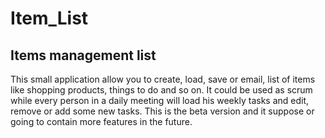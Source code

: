 # Item_List
Items management list 
---------------------
This small application allow you to create, load, save or email, list of
items like shopping products, things to do and so on.
It could be used as scrum while every person in a daily meeting will
load his weekly tasks and edit, remove or add some new tasks.
This is the beta version and it suppose or going to contain more
features in the future.
